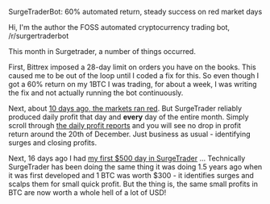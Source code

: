 SurgeTraderBot: 60% automated return, steady success on red market days

Hi, I'm the author the FOSS automated cryptocurrency trading bot, /r/surgertraderbot

This month in Surgetrader, a number of things occurred.

First, Bittrex imposed a 28-day limit on orders you have on the books. This caused me to be out of the loop until I coded a fix for this. So even though I got a 60% return on my 1BTC I was trading, for about a week, I was writing the fix and not actually running the bot continuously.

Next, about [10 days ago, the markets ran red](https://www.reddit.com/r/CryptoMarkets/comments/7led87/majority_of_coins_down_hard_15/). But SurgeTrader reliably produced daily profit that day and **every** day of the entire month. Simply scroll through [the daily profit reports](https://surgetraderbot.blogspot.com/) and you will see no drop in profit return around the 20th of December. Just business as usual - identifying surges and closing profits.

Next, 16 days ago I had [my first $500 day in SurgeTrader](https://www.reddit.com/r/surgetraderbot/comments/7jzrqu/my_first_500_day_in_surgetrader/) ... Technically SurgeTrader has been doing the same thing it was doing 1.5 years ago when it was first developed and 1 BTC was worth $300 - it identifies surges and scalps them for small quick profit. But the thing is, the same small profits in BTC are now worth a whole hell of a lot of USD!
